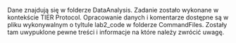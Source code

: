 Dane znajdują się w folderze DataAnalysis. Zadanie zostało wykonane w kontekście TIER Protocol. Opracowanie danych i komentarze dostępne są
w pliku wykonywalnym o tyltule lab2_code w folderze CommandFiles. Zostały tam uwypuklone pewne treści i informacje na które należy zwrócić uwagę.